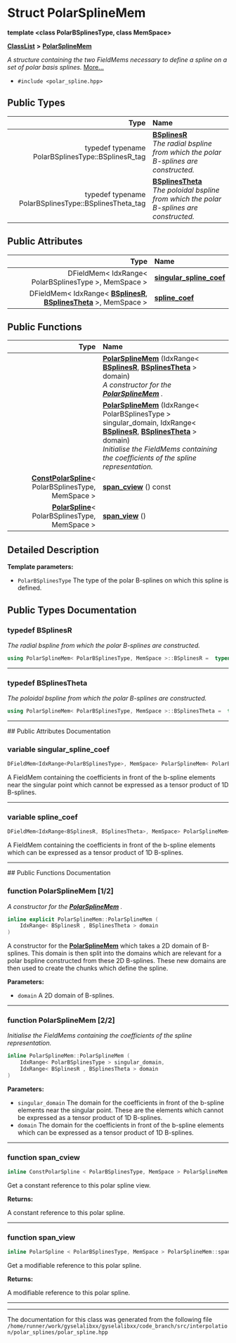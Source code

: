 

# Struct PolarSplineMem

**template &lt;class PolarBSplinesType, class MemSpace&gt;**



[**ClassList**](annotated.md) **>** [**PolarSplineMem**](structPolarSplineMem.md)



_A structure containing the two FieldMems necessary to define a spline on a set of polar basis splines._ [More...](#detailed-description)

* `#include <polar_spline.hpp>`

















## Public Types

| Type | Name |
| ---: | :--- |
| typedef typename PolarBSplinesType::BSplinesR\_tag | [**BSplinesR**](#typedef-bsplinesr)  <br>_The radial bspline from which the polar B-splines are constructed._  |
| typedef typename PolarBSplinesType::BSplinesTheta\_tag | [**BSplinesTheta**](#typedef-bsplinestheta)  <br>_The poloidal bspline from which the polar B-splines are constructed._  |




## Public Attributes

| Type | Name |
| ---: | :--- |
|  DFieldMem&lt; IdxRange&lt; PolarBSplinesType &gt;, MemSpace &gt; | [**singular\_spline\_coef**](#variable-singular_spline_coef)  <br> |
|  DFieldMem&lt; IdxRange&lt; [**BSplinesR**](structPolarSplineMem.md#typedef-bsplinesr), [**BSplinesTheta**](structPolarSplineMem.md#typedef-bsplinestheta) &gt;, MemSpace &gt; | [**spline\_coef**](#variable-spline_coef)  <br> |
















## Public Functions

| Type | Name |
| ---: | :--- |
|   | [**PolarSplineMem**](#function-polarsplinemem-12) (IdxRange&lt; [**BSplinesR**](structPolarSplineMem.md#typedef-bsplinesr), [**BSplinesTheta**](structPolarSplineMem.md#typedef-bsplinestheta) &gt; domain) <br>_A constructor for the_ [_**PolarSplineMem**_](structPolarSplineMem.md) _._ |
|   | [**PolarSplineMem**](#function-polarsplinemem-22) (IdxRange&lt; PolarBSplinesType &gt; singular\_domain, IdxRange&lt; [**BSplinesR**](structPolarSplineMem.md#typedef-bsplinesr), [**BSplinesTheta**](structPolarSplineMem.md#typedef-bsplinestheta) &gt; domain) <br>_Initialise the FieldMems containing the coefficients of the spline representation._  |
|  [**ConstPolarSpline**](structConstPolarSpline.md)&lt; PolarBSplinesType, MemSpace &gt; | [**span\_cview**](#function-span_cview) () const<br> |
|  [**PolarSpline**](structPolarSpline.md)&lt; PolarBSplinesType, MemSpace &gt; | [**span\_view**](#function-span_view) () <br> |




























## Detailed Description




**Template parameters:**


* `PolarBSplinesType` The type of the polar B-splines on which this spline is defined. 




    
## Public Types Documentation




### typedef BSplinesR 

_The radial bspline from which the polar B-splines are constructed._ 
```C++
using PolarSplineMem< PolarBSplinesType, MemSpace >::BSplinesR =  typename PolarBSplinesType::BSplinesR_tag;
```




<hr>



### typedef BSplinesTheta 

_The poloidal bspline from which the polar B-splines are constructed._ 
```C++
using PolarSplineMem< PolarBSplinesType, MemSpace >::BSplinesTheta =  typename PolarBSplinesType::BSplinesTheta_tag;
```




<hr>
## Public Attributes Documentation




### variable singular\_spline\_coef 

```C++
DFieldMem<IdxRange<PolarBSplinesType>, MemSpace> PolarSplineMem< PolarBSplinesType, MemSpace >::singular_spline_coef;
```



A FieldMem containing the coefficients in front of the b-spline elements near the singular point which cannot be expressed as a tensor product of 1D B-splines. 


        

<hr>



### variable spline\_coef 

```C++
DFieldMem<IdxRange<BSplinesR, BSplinesTheta>, MemSpace> PolarSplineMem< PolarBSplinesType, MemSpace >::spline_coef;
```



A FieldMem containing the coefficients in front of the b-spline elements which can be expressed as a tensor product of 1D B-splines. 


        

<hr>
## Public Functions Documentation




### function PolarSplineMem [1/2]

_A constructor for the_ [_**PolarSplineMem**_](structPolarSplineMem.md) _._
```C++
inline explicit PolarSplineMem::PolarSplineMem (
    IdxRange< BSplinesR , BSplinesTheta > domain
) 
```



A constructor for the [**PolarSplineMem**](structPolarSplineMem.md) which takes a 2D domain of B-splines. This domain is then split into the domains which are relevant for a polar bspline constructed from these 2D B-splines. These new domains are then used to create the chunks which define the spline.




**Parameters:**


* `domain` A 2D domain of B-splines. 




        

<hr>



### function PolarSplineMem [2/2]

_Initialise the FieldMems containing the coefficients of the spline representation._ 
```C++
inline PolarSplineMem::PolarSplineMem (
    IdxRange< PolarBSplinesType > singular_domain,
    IdxRange< BSplinesR , BSplinesTheta > domain
) 
```





**Parameters:**


* `singular_domain` The domain for the coefficients in front of the b-spline elements near the singular point. These are the elements which cannot be expressed as a tensor product of 1D B-splines. 
* `domain` The domain for the coefficients in front of the b-spline elements which can be expressed as a tensor product of 1D B-splines. 




        

<hr>



### function span\_cview 

```C++
inline ConstPolarSpline < PolarBSplinesType, MemSpace > PolarSplineMem::span_cview () const
```



Get a constant reference to this polar spline view.




**Returns:**

A constant reference to this polar spline. 





        

<hr>



### function span\_view 

```C++
inline PolarSpline < PolarBSplinesType, MemSpace > PolarSplineMem::span_view () 
```



Get a modifiable reference to this polar spline.




**Returns:**

A modifiable reference to this polar spline. 





        

<hr>

------------------------------
The documentation for this class was generated from the following file `/home/runner/work/gyselalibxx/gyselalibxx/code_branch/src/interpolation/polar_splines/polar_spline.hpp`

